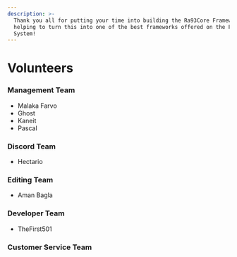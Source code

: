 ```yaml
---
description: >-
  Thank you all for putting your time into building the Ra93Core Framework and
  helping to turn this into one of the best frameworks offered on the FiveM
  System!
---
```


# Volunteers

### Management Team

* Malaka Farvo
* Ghost
* Kaneit
* Pascal

### Discord Team

* Hectario

### Editing Team

* Aman Bagla

### Developer Team

* TheFirst501

### Customer Service Team

